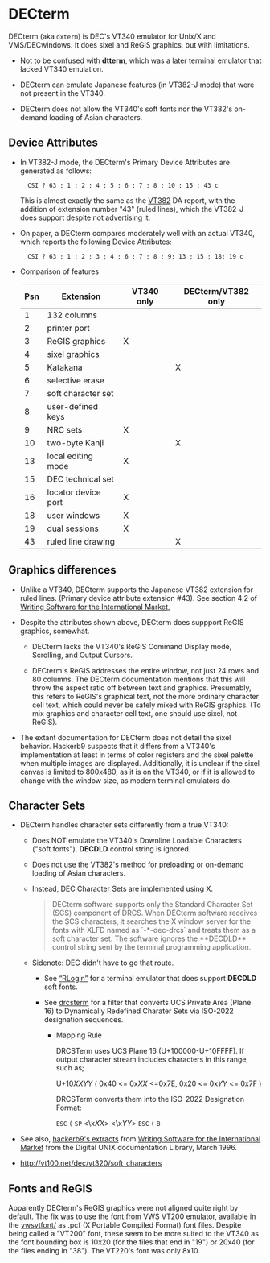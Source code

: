 # DECterm

DECterm (aka `dxterm`) is DEC's VT340 emulator for Unix/X and
VMS/DECwindows. It does sixel and ReGIS graphics, but with
limitations.

* Not to be confused with **dtterm**, which was a later terminal
  emulator that lacked VT340 emulation.

* DECterm can emulate Japanese features (in VT382-J mode) that were
  not present in the VT340. 
  
* DECterm does not allow the VT340's soft fonts nor the VT382's
  on-demand loading of Asian characters.

## Device Attributes
  
* In VT382-J mode, the DECterm's Primary Device Attributes are
  generated as follows:

	    CSI ? 63 ; 1 ; 2 ; 4 ; 5 ; 6 ; 7 ; 8 ; 10 ; 15 ; 43 c

  This is almost exactly the same as the [VT382](../docs/kindred/EK-VT382-RM-001_Kanji_Display_Terminal_Programmer_Reference_Manual.pdf) DA report, with the
  addition of extension number "43" (ruled lines), which the VT382-J
  does support despite not advertising it.

* On paper, a DECterm compares moderately well with an actual VT340,
  which reports the following Device Attributes:
  
		CSI ? 63 ; 1 ; 2 ; 3 ; 4 ; 6 ; 7 ; 8 ; 9; 13 ; 15 ; 18; 19 c
	
* Comparison of features
	
   | Psn | Extension           | VT340 only | DECterm/VT382 only |
   |-----|---------------------|------------|--------------------|
   | 1   | 132 columns         |            |                    |
   | 2   | printer port        |            |                    |
   | 3   | ReGIS graphics      | X          |                    |
   | 4   | sixel graphics      |            |                    |
   | 5   | Katakana            |            | X                  |
   | 6   | selective erase     |            |                    |
   | 7   | soft character set  |            |                    |
   | 8   | user-defined keys   |            |                    |
   | 9   | NRC sets            | X          |                    |
   | 10  | two-byte Kanji      |            | X                  |
   | 13  | local editing mode  | X          |                    |
   | 15  | DEC technical set   |            |                    |
   | 16  | locator device port | X          |                    |
   | 18  | user windows        | X          |                    |
   | 19  | dual sessions       | X          |                    |
   | 43  | ruled line drawing  |            | X                  |

## Graphics differences

* Unlike a VT340, DECterm supports the Japanese VT382 extension for
  ruled lines. (Primary device attribute extension #43). See section
	  4.2 of [Writing Software for the International Market](https://www.cs.auckland.ac.nz/references/unix/digital/AQ0R4CTE/DOCU_006.HTM),

* Despite the attributes shown above, DECterm does suppport ReGIS
  graphics, somewhat.
  
  * DECterm lacks the VT340's ReGIS Command Display mode, Scrolling,
  and Output Cursors.
  
  * DECterm's ReGIS addresses the entire window, not just 24 rows and
  80 columns. The DECterm documentation mentions that this will throw
  the aspect ratio off between text and graphics. Presumably, this
  refers to ReGIS's graphical text, not the more ordinary character
  cell text, which could never be safely mixed with ReGIS graphics.
  (To mix graphics and character cell text, one should use sixel, not
  ReGIS).

* The extant documentation for DECterm does not detail the sixel
  behavior. Hackerb9 suspects that it differs from a VT340's
  implementation at least in terms of color registers and the sixel
  palette when multiple images are displayed. Additionally, it is
  unclear if the sixel canvas is limited to 800x480, as it is on the
  VT340, or if it is allowed to change with the window size, as modern
  terminal emulators do. 
  
## Character Sets

* DECterm handles character sets differently from a true VT340:

  * Does NOT emulate the VT340's Downline Loadable Characters ("soft
    fonts"). **DECDLD** control string is ignored.

  * Does not use the VT382's method for preloading or on-demand
    loading of Asian characters.

  * Instead, DEC Character Sets are implemented using X.
  
	<blockquote>	
    DECterm software supports only the Standard Character Set (SCS)
	component of DRCS. When DECterm software receives the SCS
	characters, it searches the X window server for the fonts with
	XLFD named as `-*-dec-drcs` and treats them as a soft character set.
	The software ignores the **DECDLD** control string sent by the
	terminal programming application.
	</blockquote>

  * Sidenote: DEC didn't have to go that route. 

    * See [“RLogin”](http://nanno.dip.jp/softlib/man/rlogin/) for a
      terminal emulator that does support **DECDLD** soft fonts.

    * See [drcsterm](https://pypi.org/project/drcsterm/) for a filter
      that converts UCS Private Area (Plane 16) to Dynamically
      Redefined Charater Sets via ISO-2022 designation sequences.

      * Mapping Rule

      	DRCSTerm uses UCS Plane 16 (U+100000-U+10FFFF). If output
		character stream includes characters in this range, such as;

		U+10*XXYY* ( 0x40 <= 0x*XX* <=0x7E, 0x20 <= 0x*YY* <= 0x7F )

    	DRCSTerm converts them into the ISO-2022 Designation Format:

		`ESC` `(` `SP` <\x*XX*> <\x*YY*> `ESC` `(` `B`

* See also, [hackerb9's extracts](decterm.intl.txt) from 
  [Writing Software for the International Market](../docs/kindred/VT382/Writing%20International.pdf) from the Digital UNIX documentation Library, March 1996.

* http://vt100.net/dec/vt320/soft_characters

## Fonts and ReGIS

Apparently DECterm's ReGIS graphics were not aligned quite right by
default. The fix was to use the font from VWS VT200 emulator,
available in the [vwsvtfont/](vwsvtfont/) as .pcf (X Portable Compiled
Format) font files. Despite being called a "VT200" font, these seem to
be more suited to the VT340 as the font bounding box is 10x20 (for the
files that end in "19") or 20x40 (for the files ending in "38"). The
VT220's font was only 8x10.

